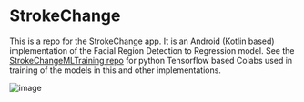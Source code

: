 # StrokeChange


This is a repo for the StrokeChange app.    It is an Android (Kotlin based) implementation of the Facial Region Detection to Regression model.   See the [StrokeChangeMLTraining repo](https://github.com/grewe/StrokeChangeMLTraining)  for python Tensorflow based Colabs used in training of the models in this and other implementations.

![image](https://user-images.githubusercontent.com/11790686/231842557-8ff587bf-0381-4d0e-abe4-f71a5c938bb1.png)
